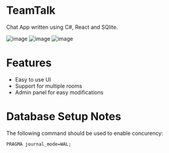 # TeamTalk
Chat App written using C#, React and SQlite.

![image](https://github.com/user-attachments/assets/87f2443f-1e03-46f6-be25-50f1c19875d7)
![image](https://github.com/user-attachments/assets/ea829f2e-c461-45e5-86bd-e25405c6d8dc)
![image](https://github.com/user-attachments/assets/1fa20619-99ae-44fc-86b1-a2454e7c2368)


# Features

- Easy to use UI
- Support for multiple rooms
- Admin panel for easy modifications


# Database Setup Notes
The following command should be used to enable concurency:
```
PRAGMA journal_mode=WAL;
```
